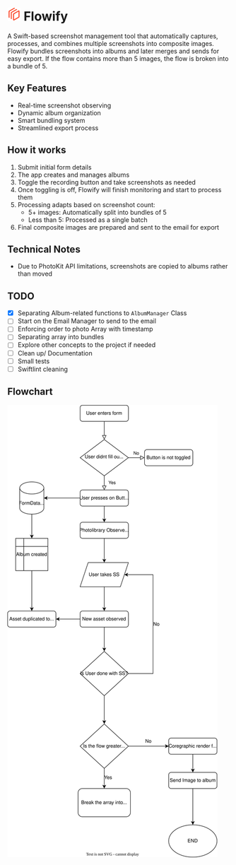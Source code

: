 # <img src="Flowify/Assets.xcassets/flowify.imageset/flowify.png" alt="Flowify" width="30" height="30"> Flowify

A Swift-based screenshot management tool that automatically captures, processes, and combines multiple screenshots into composite images. Flowify bundles screenshots into albums and later merges and sends for easy export. If the flow contains more than 5 images, the flow is broken into a bundle of 5.

## Key Features
- Real-time screenshot observing
- Dynamic album organization
- Smart bundling system
- Streamlined export process

## How it works
1. Submit initial form details
2. The app creates and manages albums
3. Toggle the recording button and take screenshots as needed
4. Once toggling is off, Flowify will finish monitoring and start to process them
5. Processing adapts based on screenshot count:
     - 5+ images: Automatically split into bundles of 5
     - Less than 5: Processed as a single batch
6. Final composite images are prepared and sent to the email for export

## Technical Notes
- Due to PhotoKit API limitations, screenshots are copied to albums rather than moved
  
## TODO
- [x] Separating Album-related functions to `AlbumManager` Class
- [ ] Start on the Email Manager to send to the email
- [ ] Enforcing order to photo Array with timestamp
- [ ] Separating array into bundles
- [ ] Explore other concepts to the project if needed
- [ ] Clean up/ Documentation
- [ ] Small tests
- [ ] Swiftlint cleaning

## Flowchart

<img src="Flowify/Assets.xcassets/flowify-flowchart.imageset/flowify.svg" alt="Flowify">
